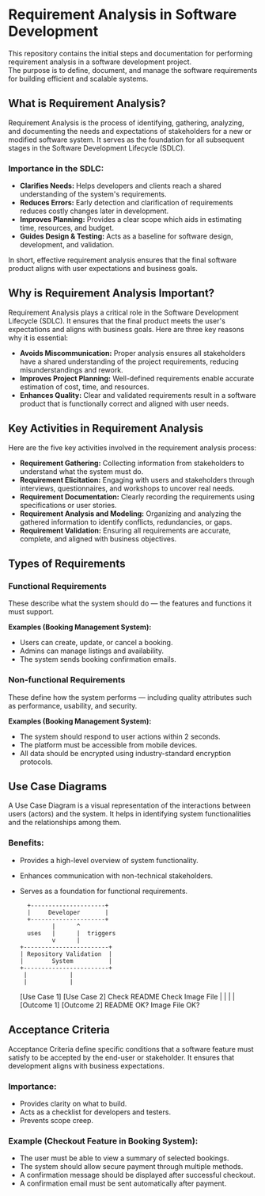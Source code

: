 # Requirement Analysis in Software Development

This repository contains the initial steps and documentation for performing requirement analysis in a software development project.  
The purpose is to define, document, and manage the software requirements for building efficient and scalable systems.

## What is Requirement Analysis?

Requirement Analysis is the process of identifying, gathering, analyzing, and documenting the needs and expectations of stakeholders for a new or modified software system. It serves as the foundation for all subsequent stages in the Software Development Lifecycle (SDLC).

### Importance in the SDLC:
- **Clarifies Needs:** Helps developers and clients reach a shared understanding of the system's requirements.
- **Reduces Errors:** Early detection and clarification of requirements reduces costly changes later in development.
- **Improves Planning:** Provides a clear scope which aids in estimating time, resources, and budget.
- **Guides Design & Testing:** Acts as a baseline for software design, development, and validation.

In short, effective requirement analysis ensures that the final software product aligns with user expectations and business goals.

## Why is Requirement Analysis Important?

Requirement Analysis plays a critical role in the Software Development Lifecycle (SDLC). It ensures that the final product meets the user's expectations and aligns with business goals. Here are three key reasons why it is essential:

- **Avoids Miscommunication:** Proper analysis ensures all stakeholders have a shared understanding of the project requirements, reducing misunderstandings and rework.
- **Improves Project Planning:** Well-defined requirements enable accurate estimation of cost, time, and resources.
- **Enhances Quality:** Clear and validated requirements result in a software product that is functionally correct and aligned with user needs.

## Key Activities in Requirement Analysis

Here are the five key activities involved in the requirement analysis process:

- **Requirement Gathering:** Collecting information from stakeholders to understand what the system must do.
- **Requirement Elicitation:** Engaging with users and stakeholders through interviews, questionnaires, and workshops to uncover real needs.
- **Requirement Documentation:** Clearly recording the requirements using specifications or user stories.
- **Requirement Analysis and Modeling:** Organizing and analyzing the gathered information to identify conflicts, redundancies, or gaps.
- **Requirement Validation:** Ensuring all requirements are accurate, complete, and aligned with business objectives.

## Types of Requirements

### Functional Requirements
These describe what the system should do — the features and functions it must support.

**Examples (Booking Management System):**
- Users can create, update, or cancel a booking.
- Admins can manage listings and availability.
- The system sends booking confirmation emails.

### Non-functional Requirements
These define how the system performs — including quality attributes such as performance, usability, and security.

**Examples (Booking Management System):**
- The system should respond to user actions within 2 seconds.
- The platform must be accessible from mobile devices.
- All data should be encrypted using industry-standard encryption protocols.

## Use Case Diagrams

A Use Case Diagram is a visual representation of the interactions between users (actors) and the system. It helps in identifying system functionalities and the relationships among them.

### Benefits:
- Provides a high-level overview of system functionality.
- Enhances communication with non-technical stakeholders.
- Serves as a foundation for functional requirements.

        +---------------------+
        |     Developer       |
        +---------------------+
               |      ^
        uses   |      |  triggers
               v      |
      +------------------------+
      | Repository Validation  |
      |        System          |
      +------------------------+
       |            |
       |            |
   [Use Case 1]   [Use Case 2]
   Check README   Check Image File
       |            |
       |            |
   [Outcome 1]   [Outcome 2]
 README OK?     Image File OK?

## Acceptance Criteria

Acceptance Criteria define specific conditions that a software feature must satisfy to be accepted by the end-user or stakeholder. It ensures that development aligns with business expectations.

### Importance:
- Provides clarity on what to build.
- Acts as a checklist for developers and testers.
- Prevents scope creep.

### Example (Checkout Feature in Booking System):
- The user must be able to view a summary of selected bookings.
- The system should allow secure payment through multiple methods.
- A confirmation message should be displayed after successful checkout.
- A confirmation email must be sent automatically after payment.
